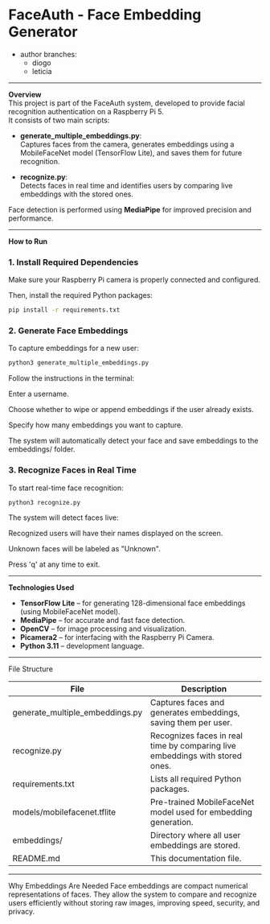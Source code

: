 # FaceAuth - Face Embedding Generator

 - author branches:
   - diogo
   - leticia 

---

 **Overview**  
This project is part of the FaceAuth system, developed to provide facial recognition authentication on a Raspberry Pi 5.  
It consists of two main scripts:

- **generate_multiple_embeddings.py**:  
  Captures faces from the camera, generates embeddings using a MobileFaceNet model (TensorFlow Lite), and saves them for future recognition.

- **recognize.py**:  
  Detects faces in real time and identifies users by comparing live embeddings with the stored ones.

Face detection is performed using **MediaPipe** for improved precision and performance.

---

 **How to Run**

### 1. Install Required Dependencies

Make sure your Raspberry Pi camera is properly connected and configured.

Then, install the required Python packages:

```bash
pip install -r requirements.txt
```

### 2. Generate Face Embeddings
To capture embeddings for a new user:

```bash
python3 generate_multiple_embeddings.py
```
Follow the instructions in the terminal:

Enter a username.

Choose whether to wipe or append embeddings if the user already exists.

Specify how many embeddings you want to capture.

The system will automatically detect your face and save embeddings to the embeddings/ folder.

### 3. Recognize Faces in Real Time
To start real-time face recognition:

```bash
python3 recognize.py
```
The system will detect faces live:

Recognized users will have their names displayed on the screen.

Unknown faces will be labeled as "Unknown".

Press 'q' at any time to exit.

---

 **Technologies Used**

- **TensorFlow Lite** – for generating 128-dimensional face embeddings (using MobileFaceNet model).
- **MediaPipe** – for accurate and fast face detection.
- **OpenCV** – for image processing and visualization.
- **Picamera2** – for interfacing with the Raspberry Pi Camera.
- **Python 3.11** – development language.


---

 File Structure

|File	                            |Description |
|-----------------------------------|------------|
|generate_multiple_embeddings.py	|Captures faces and generates embeddings, saving them per user.|
|recognize.py	                    |Recognizes faces in real time by comparing live embeddings with stored ones.|
|requirements.txt	                |Lists all required Python packages.|
|models/mobilefacenet.tflite	    |Pre-trained MobileFaceNet model used for embedding generation.|
|embeddings/	                    |Directory where all user embeddings are stored.|
|README.md	                        |This documentation file.|

---

 Why Embeddings Are Needed
Face embeddings are compact numerical representations of faces.
They allow the system to compare and recognize users efficiently without storing raw images, improving speed, security, and privacy.